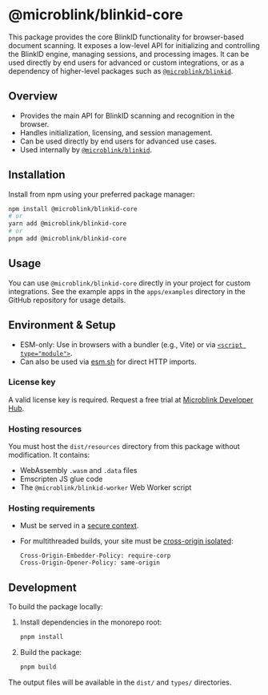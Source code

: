 # @microblink/blinkid-core

This package provides the core BlinkID functionality for browser-based document scanning. It exposes a low-level API for initializing and controlling the BlinkID engine, managing sessions, and processing images. It can be used directly by end users for advanced or custom integrations, or as a dependency of higher-level packages such as [`@microblink/blinkid`](https://www.npmjs.com/package/@microblink/blinkid).

## Overview

- Provides the main API for BlinkID scanning and recognition in the browser.
- Handles initialization, licensing, and session management.
- Can be used directly by end users for advanced use cases.
- Used internally by [`@microblink/blinkid`](https://www.npmjs.com/package/@microblink/blinkid).

## Installation

Install from npm using your preferred package manager:

```sh
npm install @microblink/blinkid-core
# or
yarn add @microblink/blinkid-core
# or
pnpm add @microblink/blinkid-core
```

## Usage

You can use `@microblink/blinkid-core` directly in your project for custom integrations. See the example apps in the `apps/examples` directory in the GitHub repository for usage details.

## Environment & Setup

- ESM-only: Use in browsers with a bundler (e.g., Vite) or via [`<script type="module">`](https://developer.mozilla.org/en-US/docs/Web/JavaScript/Guide/Modules#applying_the_module_to_your_html).
- Can also be used via [esm.sh](https://esm.sh/) for direct HTTP imports.

### License key

A valid license key is required. Request a free trial at [Microblink Developer Hub](https://account.microblink.com/signin).

### Hosting resources

You must host the `dist/resources` directory from this package without modification. It contains:

- WebAssembly `.wasm` and `.data` files
- Emscripten JS glue code
- The `@microblink/blinkid-worker` Web Worker script

### Hosting requirements

- Must be served in a [secure context](https://developer.mozilla.org/en-US/docs/Web/Security/Secure_Contexts).
- For multithreaded builds, your site must be [cross-origin isolated](https://web.dev/articles/why-coop-coep):

  ```
  Cross-Origin-Embedder-Policy: require-corp
  Cross-Origin-Opener-Policy: same-origin
  ```

## Development

To build the package locally:

1. Install dependencies in the monorepo root:

   ```sh
   pnpm install
   ```

2. Build the package:

   ```sh
   pnpm build
   ```

The output files will be available in the `dist/` and `types/` directories.
